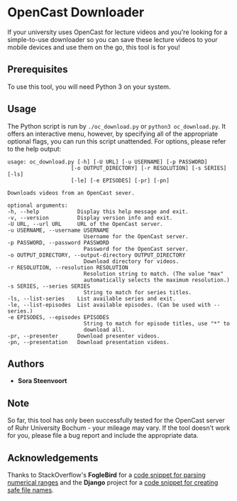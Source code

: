 # OpenCast Downloader

If your university uses OpenCast for lecture videos and you're looking for a simple-to-use downloader so you can save these lecture videos to your mobile devices and use them on the go, this tool is for you!

## Prerequisites

To use this tool, you will need Python 3 on your system.

## Usage

The Python script is run by `./oc_download.py` or `python3 oc_download.py`. It offers an interactive menu, however, by specifying all of the appropriate optional flags, you can run this script unattended. For options, please refer to the help output:

    usage: oc_download.py [-h] [-U URL] [-u USERNAME] [-p PASSWORD]
                        [-o OUTPUT_DIRECTORY] [-r RESOLUTION] [-s SERIES] [-ls]
                        [-le] [-e EPISODES] [-pr] [-pn]

    Downloads videos from an OpenCast sever.

    optional arguments:
    -h, --help            Display this help message and exit.
    -v, --version         Display version info and exit.
    -U URL, --url URL     URL of the OpenCast server.
    -u USERNAME, --username USERNAME
                            Username for the OpenCast server.
    -p PASSWORD, --password PASSWORD
                            Password for the OpenCast server.
    -o OUTPUT_DIRECTORY, --output-directory OUTPUT_DIRECTORY
                            Download directory for videos.
    -r RESOLUTION, --resolution RESOLUTION
                            Resolution string to match. (The value "max"
                            automatically selects the maximum resolution.)
    -s SERIES, --series SERIES
                            String to match for series titles.
    -ls, --list-series    List available series and exit.
    -le, --list-episodes  List available episodes. (Can be used with --series.)
    -e EPISODES, --episodes EPISODES
                            String to match for episode titles, use "*" to
                            download all.
    -pr, --presenter      Download presenter videos.
    -pn, --presentation   Download presentation videos.

## Authors
* **Sora Steenvoort**

## Note

So far, this tool has only been successfully tested for the OpenCast server of Ruhr University Bochum - your mileage may vary. If the tool doesn't work for you, please file a bug report and include the appropriate data.

## Acknowledgements

Thanks to StackOverflow's **FogleBird** for a [code snippet for parsing numerical ranges](https://stackoverflow.com/a/6405228) and the **Django** project for a [code snippet for creating safe file names](https://github.com/django/django/blob/master/django/utils/text.py).
